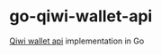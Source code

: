 # go-qiwi-wallet-api
[Qiwi wallet api](https://developer.qiwi.com/ru/qiwicom/index.html) implementation in Go
